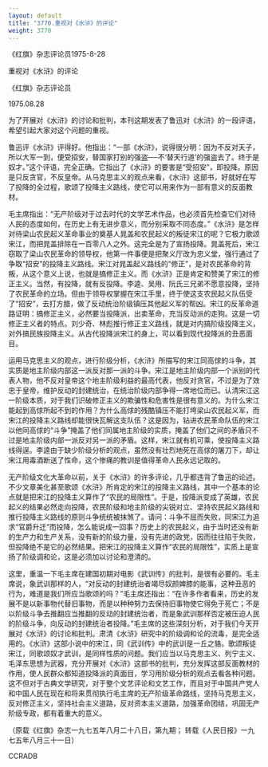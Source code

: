 ```yaml
---
layout: default
title: "3770.重视对《水浒》的评论"
weight: 3770
---
```


《红旗》杂志评论员1975-8-28

重视对《水浒》的评论

《红旗》杂志评论员

1975.08.28

为了开展对《水浒》的讨论和批判，本刊这期发表了鲁迅对《水浒》的一段评语，希望引起大家对这个问题的重视。

鲁迅评《水浒》评得好。他指出：“一部《水浒》，说得很分明：因为不反对天子，所以大军一到，便受招安，替国家打别的强盗──不‘替天行道’的强盗去了。终于是奴才。”这个评语，完全正确。它指出了《水浒》的要害是“受招安”，即投降。原因是只反贪官，不反皇帝。从马克思主义的观点来看，《水浒》这部书，好就好在写了投降的全过程，歌颂了投降主义路线，使它可以用来作为一部有意义的反面教材。

毛主席指出：“无产阶级对于过去时代的文学艺术作品，也必须首先检查它们对待人民的态度如何，在历史上有无进步意义，而分别采取不同态度。”《水浒》是怎样对待梁山农民起义革命事业的奠基人晁盖和农民起义的叛徒宋江的呢？它极力歌颂宋江，而把晁盖排除在一百零八人之外。这完全是为了宣扬投降。晁盖死后，宋江窃取了梁山农民革命的领导权，他第一件事便是把聚义厅改为忠义堂，强行通过了争取“招安”的投降主义路线。宋江对晁盖起义路线的“修正”，是对农民革命的背叛，从这个意义上说，也就是搞修正主义。而《水浒》正是肯定和赞美了宋江的修正主义。当然，有投降，就有反投降。李逵、吴用、阮氏三兄弟不愿意投降，坚持了农民革命的立场。但由于领导权掌握在宋江手里，终于使这支农民起义队伍受了“招安”，去打方腊，做了反动统治阶级镇压其他起义军的帮凶。宋江的反革命道路证明：搞修正主义，必然要当投降派，出卖革命，充当反动派的走狗。这是一切修正主义者的特点。刘少奇、林彪推行修正主义路线，就是对内搞阶级投降主义，对外搞民族投降主义。从古代投降派宋江的身上，可以看到现代投降派的丑恶面目。

运用马克思主义的观点，进行阶级分析，《水浒》所描写的宋江同高俅的斗争，其实质是地主阶级内部这一派反对那一派的斗争。宋江是地主阶级内部一个派别的代表人物，他不反对皇帝这个地主阶级利益的最高代表，他反对贪官，不过是为了效忠于皇帝，维护反动的封建统治，在统治阶级内部争得一席地位而已。认清宋江这一阶级本质，对于我们识破修正主义的欺骗性和危害性是很有意义的。为什么宋江能起到高俅所起不到的作用？为什么高俅的残酷镇压不能打垮梁山农民起义军，而宋江的投降主义路线却能很快瓦解这支队伍？这是因为，钻进农民革命队伍的宋江以他同高俅的“斗争”掩盖了他们同属地主阶级的实质，掩盖了他们之间的矛盾只不过是地主阶级内部一派反对另一派的矛盾。这样，宋江就有机可乘，使投降主义路线得逞。李逵由于缺少阶级分析的观点，虽然没有壮烈地死在高俅的屠刀下，却让宋江用毒酒断送了性命，这个惨痛的教训是值得革命人民永远记取的。

无产阶级文化大革命以前，关于《水浒》的许多评论，几乎都违背了鲁迅的论述。不少文章美化甚至歌颂《水浒》所肯定的宋江的投降主义路线，其中一个基本的论点就是把宋江的投降主义算作了“农民的局限性”。于是，投降派变成了英雄，农民起义的结果必然走向投降，农民阶级和地主阶级的尖锐对立、坚持农民起义路线和推行投降主义路线的原则斗争统统被抹煞了。请问：斗争不屈而失败，同宋江为追求“官爵升迁”而投降，怎么能说成一回事？历史上的农民起义，由于当时还没有新的生产力和生产关系，没有新的阶级力量，没有先进的政党，因而往往陷于失败，但投降绝不是它的必然结果。把宋江的投降主义算作“农民的局限性”，实质上是宣扬了阶级调和论，这是必须加以讨论和澄清的。

这里，重温一下毛主席在建国初期对电影《武训传》的批判，是很有必要的。毛主席说，象武训那样的人，“对反动的封建统治者竭尽奴颜婢膝的能事，这种丑恶的行为，难道是我们所应当歌颂的吗？”毛主席还指出：“在许多作者看来，历史的发展不是以新事物代替旧事物，而是以种种努力去保持旧事物使它得免于死亡；不是以阶级斗争去推翻应当推翻的反动的封建统治者，而是象武训那样否定被压迫人民的阶级斗争，向反动的封建统治者投降。”毛主席的这些深刻分析，对于我们今天开展对《水浒》的讨论和批判。肃清《水浒》研究中的阶级调和论的流毒，是完全适用的。《水浒》这部小说中的宋江，同《武训传》中的武训是一丘之貉。歌颂叛徒宋江，同歌颂奴才武训，是同样性质的问题。我们应当以马克思主义、列宁主义、毛泽东思想为武器，充分开展对《水浒》这部书的批判，充分发挥这部反面教材的作用，使人民群众都知道投降派的真面目，学习用阶级分析的观点去看各种问题。这不但对于古典文学研究，对于整个文艺评论和文艺工作，而且对于中国共产党人和中国人民在现在和将来贯彻执行毛主席的无产阶级革命路线，坚持马克思主义，反对修正主义，坚持社会主义道路，反对资本主义道路，加强革命团结，巩固无产阶级专政，都有着重大的意义。

（原载《红旗》杂志一九七五年八月二十八日，第九期； 转载《人民日报》一九七五年八月三十一日）

CCRADB

